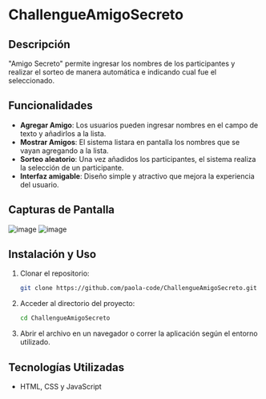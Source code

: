 # ChallengueAmigoSecreto

## Descripción
"Amigo Secreto" permite ingresar los nombres de los participantes y realizar el sorteo de manera automática e indicando cual fue el seleccionado.

## Funcionalidades
- **Agregar Amigo**: Los usuarios pueden ingresar nombres en el campo de texto y añadirlos a la lista.
- **Mostrar Amigos**: El sistema listara en pantalla los nombres que se vayan agregando a la lista.
- **Sorteo aleatorio**: Una vez añadidos los participantes, el sistema realiza la selección de un participante.
- **Interfaz amigable**: Diseño simple y atractivo que mejora la experiencia del usuario.

## Capturas de Pantalla
![image](https://github.com/user-attachments/assets/5bf645d9-f92c-46ad-98bf-0f4f18e18771)
![image](https://github.com/user-attachments/assets/e8421be0-1a81-4ba4-a051-6ba45577e7ea)

## Instalación y Uso
1. Clonar el repositorio:
   ```bash
   git clone https://github.com/paola-code/ChallengueAmigoSecreto.git
   ```
2. Acceder al directorio del proyecto:
   ```bash
   cd ChallengueAmigoSecreto
   ```
3. Abrir el archivo en un navegador o correr la aplicación según el entorno utilizado.

## Tecnologías Utilizadas
- HTML, CSS y JavaScript

